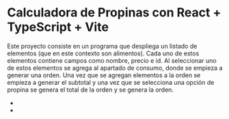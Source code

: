 # Calculadora de Propinas con React + TypeScript + Vite

Este proyecto consiste en un programa que despliega un listado de elementos (que en este contexto son alimentos). Cada uno de estos elementos contiene campos como nombre, precio e id. Al seleccionar uno de estos elementos se agrega al apartado de consumo, donde se empieza a generar una orden. Una vez que se agregan elementos a la orden se empieza a generar el subtotal y una vez que se selecciona una opción de propina se genera el total de la orden y se genera la orden.

- 
- 


